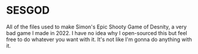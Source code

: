 # SESGOD
All of the files used to make Simon's Epic Shooty Game of Desnity, a very bad game I made in 2022. I have no idea why I open-sourced this but feel free to do whatever you want with it. It's not like I'm gonna do anything with it.
